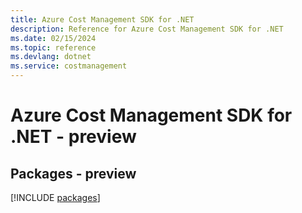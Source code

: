```yaml
---
title: Azure Cost Management SDK for .NET
description: Reference for Azure Cost Management SDK for .NET
ms.date: 02/15/2024
ms.topic: reference
ms.devlang: dotnet
ms.service: costmanagement
---
```

# Azure Cost Management SDK for .NET - preview
## Packages - preview
[!INCLUDE [packages](cost-management-index.md)]